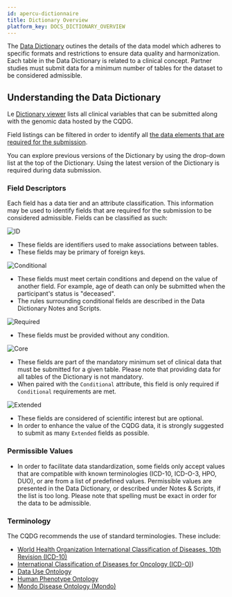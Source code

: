 ```yaml
---
id: apercu-dictionnaire
title: Dictionary Overview
platform_key: DOCS_DICTIONARY_OVERVIEW
---
```


The [Data Dictionary](/dictionnaire) outines the details of the data model which adheres to specific formats and restrictions to ensure data quality and harmonization. Each table in the Data Dictionary is related to a clinical concept. Partner studies must submit data for a minimum number of tables for the dataset to be considered admissible. 


## Understanding the Data Dictionary

Le [Dictionary viewer](/dictionnaire) lists all clinical variables that can be submitted along with the genomic data hosted by the CQDG.

Field listings can be filtered in order to identify all [the data elements that are required for the submission](/soumission/soumettre-donnees-cliniques).

You can explore previous versions of the Dictionary by using the drop-down list at the top of the Dictionary. Using the latest version of the Dictionary is required during data submission.

### Field Descriptors

Each field has a data tier and an attribute classification. This information may be used to identify fields that are required for the submission to be considered admissible. Fields can be classified as such:   

![ID](/assets/submission/dictionary-id.svg) 

- These fields are identifiers used to make associations between tables.
- These fields may be primary of foreign keys. 

![Conditional](/assets/submission/dictionary-conditional.svg)

- These fields must meet certain conditions and depend on the value of another field. For example, age of death can only be submitted when the participant's status is "deceased".
- The rules surrounding conditional fields are described in the Data Dictionary Notes and Scripts.

![Required](/assets/submission/dictionary-required.svg)

- These fields must be provided without any condition.

![Core](/assets/submission/dictionary-core.svg)

- These fields are part of the mandatory minimum set of clinical data that must be submitted for a given table. Please note that providing data for all tables of the Dictionary is not mandatory. 
- When paired with the `Conditional` attribute, this field is only required if `Conditional` requirements are met.


![Extended](/assets/submission/dictionary-extended.svg)

- These fields are considered of scientific interest but are optional.
- In order to enhance the value of the CQDG data, it is strongly suggested to submit as many `Extended` fields as possible. 

### Permissible Values

- In order to facilitate data standardization, some fields only accept values that are compatible with known terminologies (ICD-10, ICD-O-3, HPO, DUO), or are from a list of predefined values. Permissible values are presented in the Data Dictionary, or described under Notes & Scripts, if the list is too long. Please note that spelling must be exact in order for the data to be admissible. 


### Terminology 

The CQDG recommends the use of standard terminologies. These include:

- [World Health Organization International Classification of Diseases, 10th Revision (ICD-10)](https://icd.who.int/browse10/2019/en)
- [International Classification of Diseases for Oncology (ICD-O)](https://www.who.int/standards/classifications/other-classifications/international-classification-of-diseases-for-oncology))
- [Data Use Ontology](https://github.com/EBISPOT/DUO)
- [Human Phenotype Ontology](https://hpo.jax.org/app/)
- [Mondo Disease Ontology (Mondo)](https://monarch-initiative.github.io/mondo)